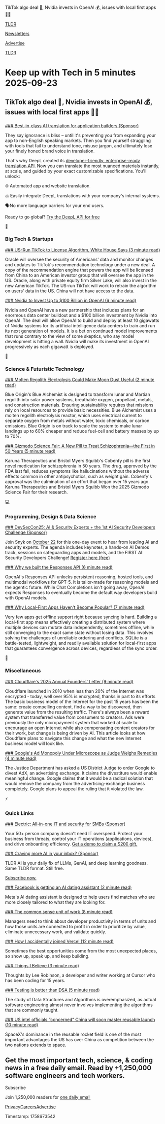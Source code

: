 TikTok algo deal 📱, Nvidia invests in OpenAI 💰, issues with local first apps 👨‍💻

[TLDR](/)

[Newsletters](/newsletters)

[Advertise](https://advertise.tldr.tech/)

[TLDR](/)

# Keep up with Tech in 5 minutes 2025-09-23

## TikTok algo deal 📱, Nvidia invests in OpenAI 💰, issues with local first apps 👨‍💻

### 

[### Best-in-class AI translation for application builders (Sponsor)](https://www.deepl.com/en/pro-api?utm_source=TLDR&amp;utm_medium=third_party_media&amp;utm_campaign=IMC_API&amp;utm_content=DeepL_API_Pro)

They say ignorance is bliss – until it's preventing you from expanding your app to non-English speaking markets. Then you find yourself struggling with tools that fail to understand tone, misuse jargon, and ultimately lose your finely honed brand voice in translation.

That's why DeepL created its [developer-friendly, enterprise-ready translation API](https://www.deepl.com/en/pro-api?utm_source=TLDR&utm_medium=third_party_media&utm_campaign=IMC_API&utm_content=DeepL_API_Pro). Now you can translate the most nuanced materials instantly, at scale, and guided by your exact customizable specifications. You'll unlock:

🌐 Automated app and website translation.

⚖️ Easily integrate DeepL translations with your company's internal systems.

🗣️No more language barriers for your end users.

Ready to go global? [Try the DeepL API for free](https://www.deepl.com/en/pro-api?utm_source=TLDR&utm_medium=third_party_media&utm_campaign=IMC_API&utm_content=DeepL_API_Pro)

📱

### Big Tech & Startups

[### US-Run TikTok to License Algorithm, White House Says (3 minute read)](https://www.nytimes.com/2025/09/22/us/politics/tiktok-deal-algorithm-trump.html?unlocked_article_code=1.oE8.09c0.kGWrSXbVVV1W&smid=url-share&utm_source=tldrnewsletter)

Oracle will oversee the security of Americans' data and monitor changes and updates to TikTok's recommendation technology under a new deal. A copy of the recommendation engine that powers the app will be licensed from China to an American investor group that will oversee the app in the US. Oracle, along with private equity firm Silver Lake, will also invest in the new American TikTok. The US-run TikTok will work to retrain the algorithm on users' data in the US. China will not have access to the data.

[### Nvidia to Invest Up to $100 Billion in OpenAI (6 minute read)](https://www.wsj.com/tech/nvidia-openai-100-billion-deal-data-centers-d2f85cae?st=cDga3E&reflink=desktopwebshare_permalink&utm_source=tldrnewsletter)

Nvidia and OpenAI have a new partnership that includes plans for an enormous data center buildout and a $100 billion investment by Nvidia into OpenAI. The deal will allow OpenAI to build and deploy at least 10 gigawatts of Nvidia systems for its artificial intelligence data centers to train and run its next generation of models. It is a bet on continued model improvements that runs contrary to the view of some skeptics, who say model development is hitting a wall. Nvidia will make its investment in OpenAI progressively as each gigawatt is deployed.

🚀

### Science & Futuristic Technology

[### Molten Regolith Electrolysis Could Make Moon Dust Useful (2 minute read)](https://spectrum.ieee.org/blue-origin-molten-regolith-electrolysis?utm_source=tldrnewsletter)

Blue Origin's Blue Alchemist is designed to transform lunar and Martian regolith into solar power systems, breathable oxygen, propellant, metals, and construction materials. Ensuring sustainability requires that missions rely on local resources to provide basic necessities. Blue Alchemist uses a molten regolith electrolysis reactor, which uses electrical current to separate oxygen from metals without water, toxic chemicals, or carbon emissions. Blue Origin is on track to scale the system to make lunar landings up to 60% cheaper and reduce fuel-cell and battery masses by up to 70%.

[### Gizmodo Science Fair: A New Pill to Treat Schizophrenia—the First in 50 Years (5 minute read)](https://gizmodo.com/gizmodo-science-fair-a-new-pill-to-treat-schizophrenia-the-first-in-50-years-2000648406?utm_source=tldrnewsletter)

Karuna Therapeutics and Bristol Myers Squibb's Cobenfy pill is the first novel medication for schizophrenia in 50 years. The drug, approved by the FDA last fall, reduces symptoms like hallucinations without the adverse effects common in other antipsychotics, such as weight gain. Cobenfy's approval was the culmination of an effort that began over 15 years ago. Karuna Therapeutics and Bristol Myers Squibb Won the 2025 Gizmodo Science Fair for their research.

💻

### Programming, Design & Data Science

[### DevSecCon25: AI & Security Experts + the 1st AI Security Developers Challenge (Sponsor)](https://snyk.io/events/devseccon/?utm_campaign=dm_pp_tldr_250923_evt_251022_devseccon_flagship_2025&amp;utm_medium=em-pa&amp;utm_source=tldr&amp;utm_content=evt_251022_devseccon_flagship_2025)

Join Snyk on [October 22](https://snyk.io/events/devseccon/?utm_campaign=dm_pp_tldr_250923_evt_251022_devseccon_flagship_2025&utm_medium=em-pa&utm_source=tldr&utm_content=evt_251022_devseccon_flagship_2025) for this one-day event to hear from leading AI and security experts. The agenda includes keynotes, a hands-on AI Demos track, sessions on safeguarding apps and models, and the FIRST AI Security Developers Challenge! [Register here (free)](https://snyk.io/events/devseccon/?utm_campaign=dm_pp_tldr_250923_evt_251022_devseccon_flagship_2025&utm_medium=em-pa&utm_source=tldr&utm_content=evt_251022_devseccon_flagship_2025)

[### Why we built the Responses API (6 minute read)](https://developers.openai.com/blog/responses-api/?utm_source=tldrnewsletter)

OpenAI's Responses API unlocks persistent reasoning, hosted tools, and multimodal workflows for GPT-5. It is tailor-made for reasoning models and the agentic future. While Chat Completions isn't going away, OpenAI expects Responses to eventually become the default way developers build with OpenAI models.

[### Why Local-First Apps Haven't Become Popular? (7 minute read)](https://marcobambini.substack.com/p/why-local-first-apps-havent-become?utm_source=tldrnewsletter)

Very few apps get offline support right because syncing is hard. Building a local-first app means effectively creating a distributed system where multiple devices can mutate data independently, sometimes offline, while still converging to the exact same state without losing data. This involves solving the challenges of unreliable ordering and conflicts. SQLite is a battle-tested, lightweight, and readily available solution for local-first apps that guarantees convergence across devices, regardless of the sync order.

🎁

### Miscellaneous

[### Cloudflare's 2025 Annual Founders' Letter (9 minute read)](https://blog.cloudflare.com/cloudflare-2025-annual-founders-letter/?utm_source=tldrnewsletter)

Cloudflare launched in 2010 when less than 20% of the Internet was encrypted - today, well over 95% is encrypted, thanks in part to its efforts. The basic business model of the Internet for the past 15 years has been the same: create compelling content, find a way to be discovered, then generate value from the resulting traffic. There's always been a reward system that transferred value from consumers to creators. Ads were previously the only micropayment system that worked at scale to encourage an open Internet while also compensating content creators for their work, but change is being driven by AI. This article looks at how Cloudflare plans to navigate this change and what the new Internet business model will look like.

[### Google's Ad Monopoly Under Microscope as Judge Weighs Remedies (4 minute read)](https://www.wsj.com/tech/googles-ad-monopoly-under-microscope-as-judge-weighs-remedies-71cf8d19?st=9fKx5F&reflink=desktopwebshare_permalink&utm_source=tldrnewsletter)

The Justice Department has asked a US District Judge to order Google to divest AdX, an advertising exchange. It claims the divestiture would enable meaningful change. Google claims that it would be a radical solution that would remove the company from the advertising-exchange business completely. Google plans to appeal the ruling that it violated the law.

⚡

### Quick Links

[### Electric: All-in-one IT and security for SMBs (Sponsor)](https://try.electric.ai/learn?utm_source=tldr&amp;utm_medium=paid_affiliate&amp;utm_campaign=250923_mkt_tldr_tech_quick_links_incentive)

Your 50+ person company doesn't need IT overspend. Protect your business from threats, control your IT operations (applications, devices), and drive onboarding efficiency. [Get a demo to claim a $200 gift.](https://try.electric.ai/learn?utm_source=tldr&utm_medium=paid_affiliate&utm_campaign=250923_mkt_tldr_tech_quick_links_incentive)

[### Craving more AI in your inbox? (Sponsor)](https://tldr.tech/ai/?utm_source=tldr&amp;utm_medium=newsletter&amp;utm_campaign=quicklinks09232025)

TLDR AI is your daily fix of LLMs, GenAI, and deep learning goodness. Same TLDR format. Still free.

[Subscribe now.](https://tldr.tech/ai/?utm_source=tldr&utm_medium=newsletter&utm_campaign=quicklinks09232025)

[### Facebook is getting an AI dating assistant (2 minute read)](https://techcrunch.com/2025/09/22/facebook-is-getting-an-ai-dating-assistant/?utm_source=tldrnewsletter)

Meta's AI dating assistant is designed to help users find matches who are more closely tailored to what they are looking for.

[### The common sense unit of work (8 minute read)](https://blog.nilenso.com/blog/2025/09/17/the-common-sense-unit-of-work/?utm_source=tldrnewsletter)

Managers need to think about developer productivity in terms of units and how those units are connected to profit in order to prioritize by value, eliminate unnecessary work, and validate quickly.

[### How I accidentally joined Vercel (12 minute read)](https://www.jos.hn/blog/vercel?utm_source=tldrnewsletter)

Sometimes the best opportunities come from the most unexpected places, so show up, speak up, and keep building.

[### Things I Believe (3 minute read)](https://leerob.com/beliefs?utm_source=tldrnewsletter)

Thoughts by Lee Robinson, a developer and writer working at Cursor who has been coding for 15 years.

[### Testing is better than DSA (5 minute read)](https://nedbatchelder.com/blog/202509/testing_is_better_than_dsa.html?utm_source=tldrnewsletter)

The study of Data Structures and Algorithms is overemphasized, as actual software engineering almost never involves implementing the algorithms that are commonly taught.

[### US intel officials “concerned” China will soon master reusable launch (10 minute read)](https://arstechnica.com/space/2025/09/us-intel-officials-cite-reusable-launch-as-difference-maker-with-china/?utm_source=tldrnewsletter)

SpaceX's dominance in the reusable rocket field is one of the most important advantages the US has over China as competition between the two nations extends to space.

## Get the most important tech, science, & coding news in a free daily email. Read by +1,250,000 software engineers and tech workers.

Subscribe

Join 1,250,000 readers for [one daily email](/api/latest/tech)

[Privacy](/privacy)[Careers](https://jobs.ashbyhq.com/tldr.tech)[Advertise](/tech/advertise)

Timestamp: 1758673542